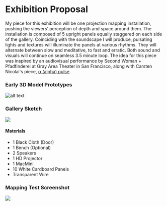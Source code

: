 # Exhibition Proposal


My piece for this exhibition will be one projection mapping installation, pushing the viewers’ perception of depth and space around them. The installation is composed of 5 upright panels equally staggered on each side of the gallery. Coinciding with the soundscape I will produce, pulsating lights and textures will illuminate the panels at various rhythms. They will alternate between slow and meditative, to fast and erratic. Both sound and visuals will continue on seamless 3.5 minute loop. The idea for this piece was inspired by an audiovisual performance by Second Woman + Pfadfinderei at Gray Area Theater in San Francisco, along with Carsten Nicolai's piece, [α (alpha) pulse](https://vimeo.com/105547177).


### Early 3D Model Prototypes
![alt text](https://github.com/nakemi/ART-195/blob/master/model1.png)


### Gallery Sketch
![](https://github.com/nakemi/ART195/blob/master/frontview.png)


#### Materials
* 1 Black Cloth (Door)
* 1 Bench (Optional)
* 2 Speakers
* 1 HD Projector
* 1 MacMini
* 10 White Cardboard Panels
* Transparent Wire

### Mapping Test Screenshot
![](https://github.com/nakemi/ART195/blob/master/syphonertest.png)
